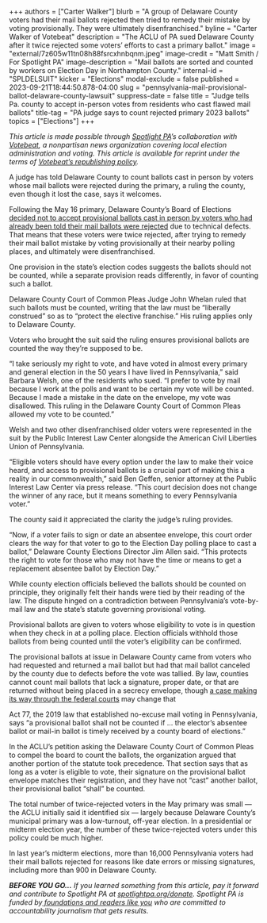 +++
authors = ["Carter Walker"]
blurb = "A group of Delaware County voters had their mail ballots rejected then tried to remedy their mistake by voting provisionally. They were ultimately disenfranchised."
byline = "Carter Walker of Votebeat"
description = "The ACLU of PA sued Delaware County after it twice rejected some voters’ efforts to cast a primary ballot."
image = "external/7z605w11tn08h88fsrcxhnbqnm.jpeg"
image-credit = "Matt Smith / For Spotlight PA"
image-description = "Mail ballots are sorted and counted by workers on Election Day in Northampton County."
internal-id = "SPLDELSUIT"
kicker = "Elections"
modal-exclude = false
published = 2023-09-21T18:44:50.878-04:00
slug = "pennsylvania-mail-provisional-ballot-delaware-county-lawsuit"
suppress-date = false
title = "Judge tells Pa. county to accept in-person votes from residents who cast flawed mail ballots"
title-tag = "PA judge says to count rejected primary 2023 ballots"
topics = ["Elections"]
+++

<em>This article is made possible through </em><a href="https://www.spotlightpa.org/"><em>Spotlight PA</em></a><em>’s collaboration with </em><a href="https://www.votebeat.org/"><em>Votebeat</em></a><em>, a nonpartisan news organization covering local election administration and voting. This article is available for reprint under the terms of </em><a href="https://www.votebeat.org/pages/republishing"><em>Votebeat’s republishing policy</em></a><em>.</em>

A judge has told Delaware County to count ballots cast in person by voters whose mail ballots were rejected during the primary, a ruling the county, even though it lost the case, says it welcomes.

Following the May 16 primary, Delaware County’s Board of Elections <a href="https://www.spotlightpa.org/news/2023/06/pa-delaware-county-aclu-lawsuit-mail-provisional-ballots/">decided not to accept provisional ballots cast in person by voters who had already been told their mail ballots were rejected</a> due to technical defects. That means that these voters were twice rejected, after trying to remedy their mail ballot mistake by voting provisionally at their nearby polling places, and ultimately were disenfranchised.

One provision in the state’s election codes suggests the ballots should not be counted, while a separate provision reads differently, in favor of counting such a ballot.

<script src="https://www.spotlightpa.org/embed.js" async></script><div data-spl-embed-version="1" data-spl-src="https://www.spotlightpa.org/embeds/newsletter/"></div>

Delaware County Court of Common Pleas Judge John Whelan ruled that such ballots must be counted, writing that the law must be “liberally construed” so as to “protect the elective franchise.” His ruling applies only to Delaware County.

Voters who brought the suit said the ruling ensures provisional ballots are counted the way they’re supposed to be.

“I take seriously my right to vote, and have voted in almost every primary and general election in the 50 years I have lived in Pennsylvania,” said Barbara Welsh, one of the residents who sued. “I prefer to vote by mail because I work at the polls and want to be certain my vote will be counted. Because I made a mistake in the date on the envelope, my vote was disallowed. This ruling in the Delaware County Court of Common Pleas allowed my vote to be counted.”

Welsh and two other disenfranchised older voters were represented in the suit by the Public Interest Law Center alongside the American Civil Liberties Union of Pennsylvania.

“Eligible voters should have every option under the law to make their voice heard, and access to provisional ballots is a crucial part of making this a reality in our commonwealth,” said Ben Geffen, senior attorney at the Public Interest Law Center via press release. “This court decision does not change the winner of any race, but it means something to every Pennsylvania voter.”

The county said it appreciated the clarity the judge’s ruling provides.

“Now, if a voter fails to sign or date an absentee envelope, this court order clears the way for that voter to go to the Election Day polling place to cast a ballot,” Delaware County Elections Director Jim Allen said. “This protects the right to vote for those who may not have the time or means to get a replacement absentee ballot by Election Day.”

While county election officials believed the ballots should be counted on principle, they originally felt their hands were tied by their reading of the law. The dispute hinged on a contradiction between Pennsylvania’s vote-by-mail law and the state’s statute governing provisional voting.

Provisional ballots are given to voters whose eligibility to vote is in question when they check in at a polling place. Election officials withhold those ballots from being counted until the voter’s eligibility can be confirmed.

The provisional ballots at issue in Delaware County came from voters who had requested and returned a mail ballot but had that mail ballot canceled by the county due to defects before the vote was tallied. By law, counties cannot count mail ballots that lack a signature, proper date, or that are returned without being placed in a secrecy envelope, though <a href="https://www.aclupa.org/en/cases/pennsylvania-state-conference-naacp-et-al-v-schmidt-et-al">a case making its way through the federal courts</a> may change that

Act 77, the 2019 law that established no-excuse mail voting in Pennsylvania, says “a provisional ballot shall not be counted if … the elector’s absentee ballot or mail-in ballot is timely received by a county board of elections.”

<script src="https://www.spotlightpa.org/embed.js" async></script><div data-spl-embed-version="1" data-spl-src="https://www.spotlightpa.org/embeds/donate/"></div>

In the ACLU’s petition asking the Delaware County Court of Common Pleas to compel the board to count the ballots, the organization argued that another portion of the statute took precedence. That section says that as long as a voter is eligible to vote, their signature on the provisional ballot envelope matches their registration, and they have not “cast” another ballot, their provisional ballot “shall” be counted.<br/>

The total number of twice-rejected voters in the May primary was small — the ACLU initially said it identified six — largely because Delaware County’s municipal primary was a low-turnout, off-year election. In a presidential or midterm election year, the number of these twice-rejected voters under this policy could be much higher.

In last year’s midterm elections, more than 16,000 Pennsylvania voters had their mail ballots rejected for reasons like date errors or missing signatures, including more than 900 in Delaware County.

<strong><em>BEFORE YOU GO…</em></strong><em> If you learned something from this article, pay it forward and contribute to Spotlight PA at </em><a href="http://spotlightpa.org/donate"><em>spotlightpa.org/donate</em></a><em>. Spotlight PA is funded by</em><a href="https://www.spotlightpa.org/support"><em> foundations and readers like you</em></a><em> who are committed to accountability journalism that gets results.</em>

